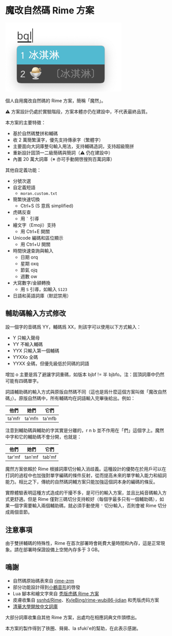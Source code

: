 # 魔改自然碼 Rime 方案

![截圖](etc/screenshot-bql.png)

個人自用魔改自然碼的 Rime 方案，簡稱「魔然」。

⚠ 方案設計仍處於實驗階段，方案本體亦仍在建設中，不代表最終品質。

本方案的主要特徵：

+ 基於自然碼雙拼和輔碼
+ 收 2 萬簡繁漢字，優先支持傳承字（繁體字）
+ 主要面向大詞庫整句輸入用法，支持輔碼造詞，支持超級簡拼
+ 重新設計固頂一二級簡碼與簡詞（⚠ 仍在建設中）
+ 內置 20 萬大詞庫（※ 亦可手動開啓搜狗百萬詞庫）

其他自定義功能：

+ 分號次選
+ 自定義短語
  - `moran.custom.txt`
+ 簡繁快速切換
  - Ctrl+S (S 意爲 simplified)
+ 虎碼反查
  - 用 `` ` `` 引導
+ 繪文字（Emoji）支持
  - 用 Ctrl+E 開關
+ Unicode 編碼和區位顯示
  - 用 Ctrl+U 開關
+ 時間快速查詢與輸入
  - 日期 orq
  - 星期 oxq
  - 節氣 ojq
  - 週數 ow
+ 大寫數字/金額轉換
  - 用 `S` 引導，如輸入 `S123`
+ 日語和英語詞庫（默認禁用）

## 輔助碼輸入方式修改

設一個字的音碼爲 YY，輔碼爲 XX，則該字可以使用以下方式輸入：

- Y     只輸入聲母
- YY    不輸入輔碼
- YYX   只輸入第一個輔碼
- YYXXo 全碼
- YYXX  全碼，但優先級低於同碼的詞語

增加 o 主要是爲了避讓字詞重碼，如版本 bjbf != 半 bjbfo。注：固頂詞庫中仍然可能有四碼單字。

詞語輔助碼的輸入方式與原版自然碼不同（這也是爲什麼這個方案叫做「魔改自然碼」）。原版自然碼中，所有輔碼均在詞語輸入完畢後給出。例如：

| 他們   | 她們   | 它們   |
|--------|--------|--------|
| ta'mfr | ta'mfn | ta'mfb |

注意到輔助碼與輔助的字其實是分離的，r n b 並不作用在「們」這個字上。魔然中字和它的輔助碼不會分開，也就是：

| 他們   | 她們   | 它們   |
|--------|--------|--------|
| tar'mf | tan'mf | tab'mf |

魔然方案依賴於 Rime 根據詞庫切分輸入消歧義。這種設計的優勢在於用戶可以在打詞的過程中也加強對單字編碼的條件反射，從而提高未來的單字輸入能力和組詞能力。相比之下，傳統的自然碼詞輔方案只能加強這個詞本身的編碼的條反。

實際體驗表明這種方式造成的干擾不多，是可行的輸入方案，並且比純音碼輸入方式更舒適。但是 Rime 僅對三碼切分支持較好（每個字最多只有一個輔助碼），如果一個字需要輸入兩個輔助碼，就必須手動使用 `'` 切分輸入，否則會被 Rime 切分成兩個音節。

## 注意事項

由于雙拼輔碼的特殊性，Rime 在首次部署時會耗費大量時間和內存，這是正常現象。請在部署時保證設備上空閒內存多于 3 GB。

## 鳴謝

+ 自然碼原始碼表來自 [rime-zrm](https://github.com/bigshans/rime-zrm)
+ 部分功能設計得到[小鶴音形](https://flypy.com)的啓發
+ Lua 腳本和繪文字來自 [秃版虎碼 Rime 方案](https://tiger-code.com/)
+ 皮膚收集自 [ssnhd/Rime](https://github.com/ssnhd/rime/)、[KyleBing/rime-wubi86-jidian](https://github.com/KyleBing/rime-wubi86-jidian/) 和秃版虎码方案
+ [清華大學開放中文詞庫](http://thuocl.thunlp.org/)

大部分詞庫收集自其他 Rime 方案，出處均在相應詞典文件頭標出。

本方案的製作得到了铁圈、䑝曻、la sfuki'e的幫助，在此表示感謝。
